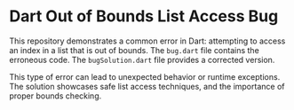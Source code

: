 # Dart Out of Bounds List Access Bug

This repository demonstrates a common error in Dart: attempting to access an index in a list that is out of bounds.  The `bug.dart` file contains the erroneous code. The `bugSolution.dart` file provides a corrected version.

This type of error can lead to unexpected behavior or runtime exceptions.  The solution showcases safe list access techniques, and the importance of proper bounds checking.